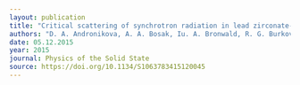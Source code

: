 ```yaml
---
layout: publication
title: "Critical scattering of synchrotron radiation in lead zirconate-titanate with low titanium concentrations"
authors: "D. A. Andronikova, A. A. Bosak, Iu. A. Bronwald, R. G. Burkovsky, S. B. Vakhrushev, N. G. Leontiev, I. N. Leontiev, A. K. Tagantsev, A. V. Filimonov & D. Yu. Chernyshov"
date: 05.12.2015
year: 2015
journal: Physics of the Solid State
source: https://doi.org/10.1134/S1063783415120045
---
```


